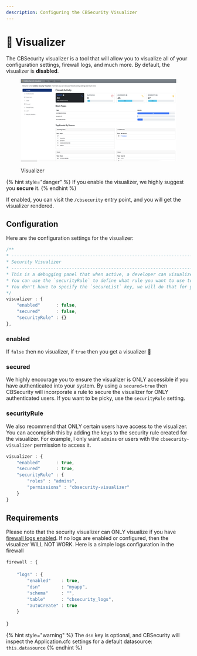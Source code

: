 ```yaml
---
description: Configuring the CBSecurity Visualizer
---
```


# 🔬 Visualizer

The CBSecurity visualizer is a tool that will allow you to visualize all of your configuration settings, firewall logs, and much more.  By default, the visualizer is **disabled**.

<figure><img src="../../.gitbook/assets/cbsecurity-3-visualizer (1).png" alt=""><figcaption><p>Visualizer</p></figcaption></figure>

{% hint style="danger" %}
If you enable the visualizer, we highly suggest you **secure** it.
{% endhint %}

If enabled, you can visit the `/cbsecurity` entry point, and you will get the visualizer rendered. &#x20;

## Configuration

Here are the configuration settings for the visualizer:

```javascript
/**
* --------------------------------------------------------------------------
* Security Visualizer
* --------------------------------------------------------------------------
* This is a debugging panel that when active, a developer can visualize security settings and more.
* You can use the `securityRule` to define what rule you want to use to secure the visualizer but make sure the `secured` flag is turned to true.
* You don't have to specify the `secureList` key, we will do that for you.
*/
visualizer : {
	"enabled"      : false,
	"secured"      : false,
	"securityRule" : {}
},
```

### enabled

If `false` then no visualizer, if `true` then you get a visualizer :tada:

### secured

We highly encourage you to ensure the visualizer is ONLY accessible if you have authenticated into your system.  By using a `secured=true` then CBSecurity will incorporate a rule to secure the visualizer for ONLY authenticated users.  If you want to be picky, use the `securityRule` setting.

### securityRule

We also recommend that ONLY certain users have access to the visualizer. You can accomplish this by adding the keys to the security rule created for the visualizer.  For example, I only want `admins` or users with the `cbsecurity-visualizer` permission to access it.

```javascript
visualizer : {
	"enabled"      : true,
	"secured"      : true,
	"securityRule" : {
		"roles" : "admins",
		"permissions" : "cbsecurity-visualizer"
	}
}
```

## Requirements

Please note that the security visualizer can ONLY visualize if you have [firewall logs enabled](firewall/#logs).  If no logs are enabled or configured, then the visualizer WILL NOT WORK.  Here is a simple logs configuration in the firewall

```javascript
firewall : {

    "logs" : {
        "enabled"    : true,
        "dsn"        : "myapp",
        "schema"     : "",
        "table"      : "cbsecurity_logs",
        "autoCreate" : true
    }
    
}
```

{% hint style="warning" %}
The `dsn` key is optional, and CBSecurity will inspect the Application.cfc settings for a default datasource: `this.datasource`
{% endhint %}
